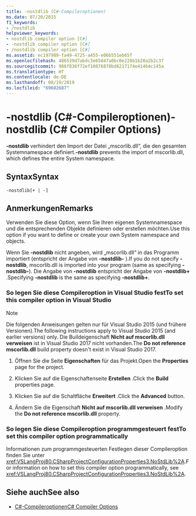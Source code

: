 ```yaml
---
title: -nostdlib (C#-Compileroptionen)
ms.date: 07/20/2015
f1_keywords:
- /nostdlib
helpviewer_keywords:
- nostdlib compiler option [C#]
- -nostdlib compiler option [C#]
- /nostdlib compiler option [C#]
ms.assetid: ec197989-fa49-4725-a455-e06b551eb65f
ms.openlocfilehash: 486539d7abdc3e65847a0bc0e228b1b20a2b2c37
ms.sourcegitcommit: 986f836f72ef10876878bd6217174e41464c145a
ms.translationtype: HT
ms.contentlocale: de-DE
ms.lasthandoff: 08/19/2019
ms.locfileid: "69602687"
---
```

# <a name="-nostdlib-c-compiler-options"></a><span data-ttu-id="f0662-102">-nostdlib (C#-Compileroptionen)</span><span class="sxs-lookup"><span data-stu-id="f0662-102">-nostdlib (C# Compiler Options)</span></span>

<span data-ttu-id="f0662-103">**-nostdlib** verhindert den Import der Datei „mscorlib.dll“, die den gesamten Systemnamespace definiert.</span><span class="sxs-lookup"><span data-stu-id="f0662-103">**-nostdlib** prevents the import of mscorlib.dll, which defines the entire System namespace.</span></span>

## <a name="syntax"></a><span data-ttu-id="f0662-104">Syntax</span><span class="sxs-lookup"><span data-stu-id="f0662-104">Syntax</span></span>

```console
-nostdlib[+ | -]
```

## <a name="remarks"></a><span data-ttu-id="f0662-105">Anmerkungen</span><span class="sxs-lookup"><span data-stu-id="f0662-105">Remarks</span></span>

<span data-ttu-id="f0662-106">Verwenden Sie diese Option, wenn Sie Ihren eigenen Systemnamespace und die entsprechenden Objekte definieren oder erstellen möchten.</span><span class="sxs-lookup"><span data-stu-id="f0662-106">Use this option if you want to define or create your own System namespace and objects.</span></span>

<span data-ttu-id="f0662-107">Wenn Sie **-nostdlib** nicht angeben, wird „mscorlib.dll“ in das Programm importiert (entspricht der Angabe von **-nostdlib-** ).</span><span class="sxs-lookup"><span data-stu-id="f0662-107">If you do not specify **-nostdlib**, mscorlib.dll is imported into your program (same as specifying **-nostdlib-**).</span></span> <span data-ttu-id="f0662-108">Die Angabe von **-nostdlib** entspricht der Angabe von **-nostdlib+** .</span><span class="sxs-lookup"><span data-stu-id="f0662-108">Specifying **-nostdlib** is the same as specifying **-nostdlib+**.</span></span>

### <a name="to-set-this-compiler-option-in-visual-studio"></a><span data-ttu-id="f0662-109">So legen Sie diese Compileroption in Visual Studio fest</span><span class="sxs-lookup"><span data-stu-id="f0662-109">To set this compiler option in Visual Studio</span></span>

> [!NOTE]
> <span data-ttu-id="f0662-110">Die folgenden Anweisungen gelten nur für Visual Studio 2015 (und frühere Versionen).</span><span class="sxs-lookup"><span data-stu-id="f0662-110">The following instructions apply to Visual Studio 2015 (and earlier versions) only.</span></span> <span data-ttu-id="f0662-111">Die Buildeigenschaft **Nicht auf mscorlib.dll verweisen** ist in Visual Studio 2017 nicht vorhanden.</span><span class="sxs-lookup"><span data-stu-id="f0662-111">The **Do not reference mscorlib.dll** build property doesn't exist in Visual Studio 2017.</span></span>

1. <span data-ttu-id="f0662-112">Öffnen Sie die Seite **Eigenschaften** für das Projekt.</span><span class="sxs-lookup"><span data-stu-id="f0662-112">Open the **Properties** page for the project.</span></span>

2. <span data-ttu-id="f0662-113">Klicken Sie auf die Eigenschaftenseite **Erstellen** .</span><span class="sxs-lookup"><span data-stu-id="f0662-113">Click the **Build** properties page.</span></span>

3. <span data-ttu-id="f0662-114">Klicken Sie auf die Schaltfläche **Erweitert** .</span><span class="sxs-lookup"><span data-stu-id="f0662-114">Click the **Advanced** button.</span></span>

4. <span data-ttu-id="f0662-115">Ändern Sie die Eigenschaft **Nicht auf mscorlib.dll verweisen** .</span><span class="sxs-lookup"><span data-stu-id="f0662-115">Modify the **Do not reference mscorlib.dll** property.</span></span>

### <a name="to-set-this-compiler-option-programmatically"></a><span data-ttu-id="f0662-116">So legen Sie diese Compileroption programmgesteuert fest</span><span class="sxs-lookup"><span data-stu-id="f0662-116">To set this compiler option programmatically</span></span>

<span data-ttu-id="f0662-117">Informationen zum programmgesteuerten Festlegen dieser Compileroption finden Sie unter <xref:VSLangProj80.CSharpProjectConfigurationProperties3.NoStdLib%2A>.</span><span class="sxs-lookup"><span data-stu-id="f0662-117">For information on how to set this compiler option programmatically, see <xref:VSLangProj80.CSharpProjectConfigurationProperties3.NoStdLib%2A>.</span></span>

## <a name="see-also"></a><span data-ttu-id="f0662-118">Siehe auch</span><span class="sxs-lookup"><span data-stu-id="f0662-118">See also</span></span>

- [<span data-ttu-id="f0662-119">C#-Compileroptionen</span><span class="sxs-lookup"><span data-stu-id="f0662-119">C# Compiler Options</span></span>](./index.md)
